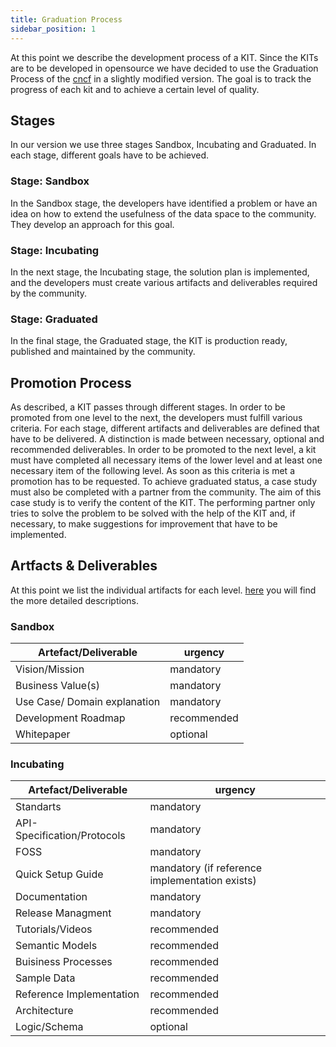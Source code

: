 ```yaml
---
title: Graduation Process
sidebar_position: 1
---
```


At this point we describe the development process of a KIT. Since the KITs are to be developed in opensource we have decided to use the Graduation Process of the [cncf](https://www.cncf.io) in a slightly modified version. The goal is to track the progress of each kit and to achieve a certain level of quality.

## Stages

In our version we use three stages Sandbox, Incubating and Graduated. In each stage, different goals have to be achieved.

### Stage: Sandbox

In the Sandbox stage, the developers have identified a problem or have an idea on how to extend the usefulness of the data space to the community. They develop an approach for this goal.

### Stage: Incubating

In the next stage, the Incubating stage, the solution plan is implemented, and the developers must create various artifacts and deliverables required by the community.

### Stage: Graduated

In the final stage, the Graduated stage, the KIT is production ready, published and maintained by the community.

## Promotion Process

As described, a KIT passes through different stages. In order to be promoted from one level to the next, the developers must fulfill various criteria. For each stage, different artifacts and deliverables are defined that have to be delivered. A distinction is made between necessary, optional and recommended deliverables. In order to be promoted to the next level, a kit must have completed all necessary items of the lower level and at least one necessary item of the following level. As soon as this criteria is met a promotion has to be requested. To achieve graduated status, a case study must also be completed with a partner from the community. The aim of this case study is to verify the content of the KIT. The performing partner only tries to solve the problem to be solved with the help of the KIT and, if necessary, to make suggestions for improvement that have to be implemented.

## Artfacts & Deliverables

At this point we list the individual artifacts for each level. [here](artefacts) you will find the more detailed descriptions.

### Sandbox

| Artefact/Deliverable         | urgency     |
| ---------------------------- | ----------- |
| Vision/Mission               | mandatory   |
| Business Value(s)            | mandatory   |
| Use Case/ Domain explanation | mandatory   |
| Development Roadmap          | recommended |
| Whitepaper                   | optional    |

### Incubating

| Artefact/Deliverable        | urgency                                        |
| --------------------------- | ---------------------------------------------- |
| Standarts                   | mandatory                                      |
| API-Specification/Protocols | mandatory                                      |
| FOSS                        | mandatory                                      |
| Quick Setup Guide           | mandatory (if reference implementation exists) |
| Documentation               | mandatory                                      |
| Release Managment           | mandatory                                      |
| Tutorials/Videos            | recommended                                    |
| Semantic Models             | recommended                                    |
| Buisiness Processes         | recommended                                    |
| Sample Data                 | recommended                                    |
| Reference Implementation    | recommended                                    |
| Architecture                | recommended                                    |
| Logic/Schema                | optional                                       |
